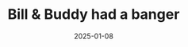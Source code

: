 ---
title: Bill & Buddy had a banger
promotion: AEW
show: Dynamite
date: 2025-01-08
tags:
  - ospreay
  - buddy
  - beast
images:
  - src: /assets/snapshots/2025.01.08.AEW.Dynamite.a.jpg
    alt: Buddy curbstomping Billy
  - src: /assets/snapshots/2025.01.08.AEW.Dynamite.b.jpg
    alt: Buddy curbstomping Billy
---
